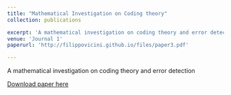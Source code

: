 ```yaml
---
title: "Mathematical Investigation on Coding theory"
collection: publications

excerpt: 'A mathematical investigation on coding theory and error detection'
venue: 'Journal 1'
paperurl: 'http://filippovicini.github.io/files/paper3.pdf'

---
```

A mathematical investigation on coding theory and error detection

[Download paper here](http://filippovicini.github.io/files/EE.pdf)

